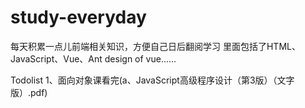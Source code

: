 # study-everyday
每天积累一点儿前端相关知识，方便自己日后翻阅学习
里面包括了HTML、JavaScript、Vue、Ant design of vue......






Todolist
1、面向对象课看完(a、JavaScript高级程序设计（第3版）（文字版）.pdf)



